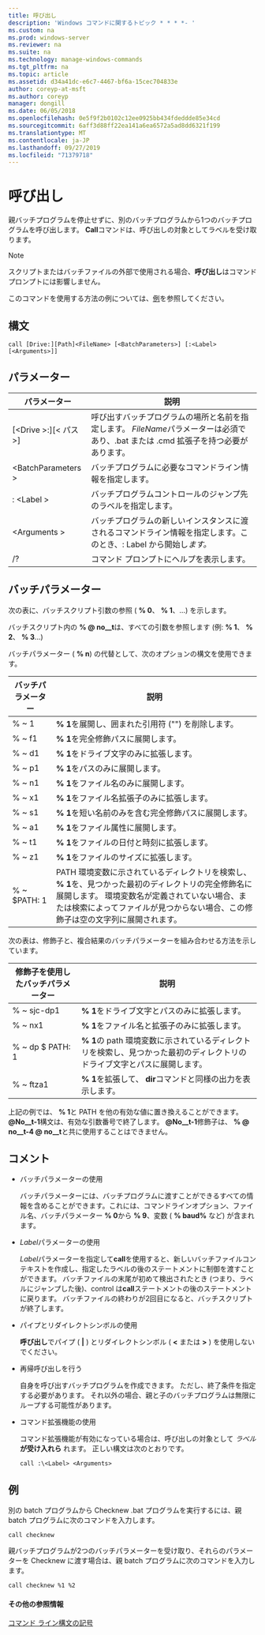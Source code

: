 ```yaml
---
title: 呼び出し
description: 'Windows コマンドに関するトピック * * * *- '
ms.custom: na
ms.prod: windows-server
ms.reviewer: na
ms.suite: na
ms.technology: manage-windows-commands
ms.tgt_pltfrm: na
ms.topic: article
ms.assetid: d34a41dc-e6c7-4467-bf6a-15cec704833e
author: coreyp-at-msft
ms.author: coreyp
manager: dongill
ms.date: 06/05/2018
ms.openlocfilehash: 0e5f9f2b0102c12ee0925bb434fdeddde85e34cd
ms.sourcegitcommit: 6aff3d88ff22ea141a6ea6572a5ad8dd6321f199
ms.translationtype: MT
ms.contentlocale: ja-JP
ms.lasthandoff: 09/27/2019
ms.locfileid: "71379718"
---
```

# <a name="call"></a>呼び出し



親バッチプログラムを停止せずに、別のバッチプログラムから1つのバッチプログラムを呼び出します。 **Call**コマンドは、呼び出しの対象としてラベルを受け取ります。

> [!NOTE]
> スクリプトまたはバッチファイルの外部で使用される場合、**呼び出し**はコマンドプロンプトには影響しません。

このコマンドを使用する方法の例については、[例](#BKMK_examples)を参照してください。

## <a name="syntax"></a>構文

```
call [Drive:][Path]<FileName> [<BatchParameters>] [:<Label> [<Arguments>]]
```

## <a name="parameters"></a>パラメーター

|           パラメーター           |                                                                         説明                                                                          |
|-------------------------------|--------------------------------------------------------------------------------------------------------------------------------------------------------------|
| [\<Drive >:][\< パス >] <FileName> | 呼び出すバッチプログラムの場所と名前を指定します。 *FileName*パラメーターは必須であり、.bat または .cmd 拡張子を持つ必要があります。 |
|      \<BatchParameters >       |                                            バッチプログラムに必要なコマンドライン情報を指定します。                                             |
|           : \<Label >           |                                            バッチプログラムコントロールのジャンプ先のラベルを指定します。                                             |
|         \<Arguments >          |                     バッチプログラムの新しいインスタンスに渡されるコマンドライン情報を指定します。このとき、: Label から開始し*ます。*                     |
|              /?               |                                                             コマンド プロンプトにヘルプを表示します。                                                             |

## <a name="batch-parameters"></a>バッチパラメーター

次の表に、バッチスクリプト引数の参照 ( **% 0**、 **% 1**、...) を示します。

バッチスクリプト内の **% @ no__t**は、すべての引数を参照します (例: **% 1**、 **% 2**、 **% 3**...)

バッチパラメーター ( **% n**) の代替として、次のオプションの構文を使用できます。

|バッチパラメーター|説明|
|---------------|-----------|
|% ~ 1|**% 1**を展開し、囲まれた引用符 ("") を削除します。|
|% ~ f1|**% 1**を完全修飾パスに展開します。|
|% ~ d1|**% 1**をドライブ文字のみに拡張します。|
|% ~ p1|**% 1**をパスのみに展開します。|
|% ~ n1|**% 1**をファイル名のみに展開します。|
|% ~ x1|**% 1**をファイル名拡張子のみに拡張します。|
|% ~ s1|**% 1**を短い名前のみを含む完全修飾パスに展開します。|
|% ~ a1|**% 1**をファイル属性に展開します。|
|% ~ t1|**% 1**をファイルの日付と時刻に拡張します。|
|% ~ z1|**% 1**をファイルのサイズに拡張します。|
|% ~ $PATH: 1|PATH 環境変数に示されているディレクトリを検索し、 **% 1**を、見つかった最初のディレクトリの完全修飾名に展開します。 環境変数名が定義されていない場合、または検索によってファイルが見つからない場合、この修飾子は空の文字列に展開されます。|

次の表は、修飾子と、複合結果のバッチパラメーターを組み合わせる方法を示しています。

|修飾子を使用したバッチパラメーター|説明|
|-----------------------------|-----------|
|% ~ sjc-dp1|**% 1**をドライブ文字とパスのみに拡張します。|
|% ~ nx1|**% 1**をファイル名と拡張子のみに拡張します。|
|% ~ dp $ PATH: 1|**% 1**の path 環境変数に示されているディレクトリを検索し、見つかった最初のディレクトリのドライブ文字とパスに展開します。|
|% ~ ftza1|**% 1**を拡張して、 **dir**コマンドと同様の出力を表示します。|

上記の例では、 **% 1**と PATH を他の有効な値に置き換えることができます。 <strong>@No__t-1</strong>構文は、有効な引数番号で終了します。 <strong>@No__t-1</strong>修飾子は、 **% @ no__t-4 @ no__t**と共に使用することはできません。

## <a name="remarks"></a>コメント

-   バッチパラメーターの使用

    バッチパラメーターには、バッチプログラムに渡すことができるすべての情報を含めることができます。これには、コマンドラインオプション、ファイル名、バッチパラメーター **% 0**から **% 9**、変数 ( **% baud%** など) が含まれます。
-   *Label*パラメーターの使用

    *Label*パラメーターを指定して**call**を使用すると、新しいバッチファイルコンテキストを作成し、指定したラベルの後のステートメントに制御を渡すことができます。 バッチファイルの末尾が初めて検出されたとき (つまり、ラベルにジャンプした後)、control は**call**ステートメントの後のステートメントに戻ります。 バッチファイルの終わりが2回目になると、バッチスクリプトが終了します。
-   パイプとリダイレクトシンボルの使用

    **呼び出し**でパイプ ( **|** ) とリダイレクトシンボル ( **<** または **>** ) を使用しないでください。
-   再帰呼び出しを行う

    自身を呼び出すバッチプログラムを作成できます。 ただし、終了条件を指定する必要があります。 それ以外の場合、親と子のバッチプログラムは無限にループする可能性があります。
-   コマンド拡張機能の使用

    コマンド拡張機能が有効になっている場合は、呼び出しの対象として *ラベル* **が受け入れら** れます。 正しい構文は次のとおりです。

    `call :\<Label> <Arguments>`

## <a name="BKMK_examples"></a>例

別の batch プログラムから Checknew .bat プログラムを実行するには、親 batch プログラムに次のコマンドを入力します。
```
call checknew
```
親バッチプログラムが2つのバッチパラメーターを受け取り、それらのパラメーターを Checknew に渡す場合は、親 batch プログラムに次のコマンドを入力します。
```
call checknew %1 %2
```

#### <a name="additional-references"></a>その他の参照情報

[コマンド ライン構文の記号](command-line-syntax-key.md)
